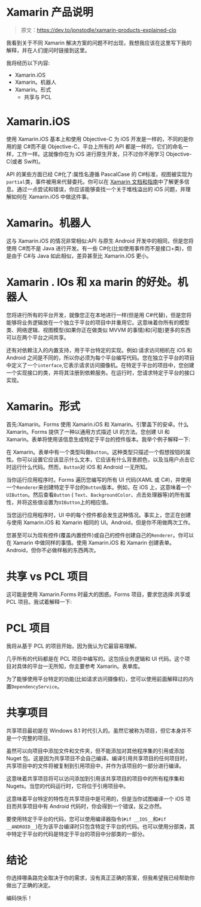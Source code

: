 # Xamarin 产品说明

> 原文：<https://dev.to/jonstodle/xamarin-products-explained-clo>

我看到关于不同 Xamarin 解决方案的问题不时出现，我想我应该在这里写下我的解释，并在人们提问时链接到这里。

我将经历以下内容:

*   Xamarin.iOS
*   Xamarin。机器人
*   Xamarin。形式
    *   共享与 PCL

# Xamarin.iOS

使用 Xamarin.iOS 基本上和使用 Objective-C 为 iOS 开发是一样的，不同的是你用的是 C#而不是 Objective-C，平台上所有的 API 都是一样的，它们的命名一样，工作一样。这就像你在为 iOS 进行原生开发，只不过你不用学习 Objective-C(或者 Swift)。

API 的某些方面已经 C#化了:属性名遵循 PascalCase 的 C#标准，视图被实现为`partial`类，事件被用来代替委托。你可以在 [Xamarin 文档和指南](https://developer.xamarin.com/guides/ios/)中了解更多信息。通过一点尝试和错误，你应该能够查找一个关于堆栈溢出的 iOS 问题，并理解如何在 Xamarin.iOS 中做这件事。

# Xamarin。机器人

这与 Xamarin.iOS 的情况非常相似:API 与原生 Android 开发中的相同，但是您将使用 C#而不是 Java 进行开发。有一些 C#化(比如使用事件而不是接口+类)，但是由于 C#与 Java 如此相似，差异甚至比 Xamarin.iOS 更小。

# Xamarin . IOs 和 xa marin 的好处。机器人

您将进行所有的平台开发，就像您正在本地进行一样(但是用 C#代替)，但是您将能够将业务逻辑放在一个独立于平台的项目中并重用它。这意味着你所有的模型类、网络逻辑、视图模型(如果你正在做类似 MVVM 的事情)和(可能)更多的东西可以在两个平台之间共享。

还有对依赖注入的内置支持，用于平台特定的实现。例如:请求访问相机在 iOS 和 Android 之间是不同的，所以你必须为每个平台编写代码。您在独立于平台的项目中定义了一个`interface`,它表示请求访问摄像机。在特定于平台的项目中，您创建一个实现接口的类，并将其注册到依赖服务。在运行时，您请求特定于平台的接口实现。

# Xamarin。形式

首先:Xamarin。Forms 使用 Xamarin.iOS 和 Xamarin。引擎盖下的安卓。什么 Xamarin。Forms 提供了一种以通用方式描述 UI 的方法。您创建 UI 和 Xamarin。表单将使用该信息生成特定于平台的控件版本。我举个例子解释一下:

在 Xamarin。表单中有一个类型叫做`Button`。这种类型只描述一个假想按钮的属性。你可以设置它应该显示什么文本，它应该有什么背景颜色，以及当用户点击它时运行什么代码。然而，`Button`对 iOS 和 Android 一无所知。

当你运行应用程序时。Forms 遍历您编写的所有 UI 代码(XAML 或 C#)，并使用一个`Renderer`来创建特定于平台的`Button`版本。例如，在 iOS 上，这意味着一个`UIButton`。然后查看`Button` ( `Text`、`BackgroundColor`、点击处理器等)的所有属性，并将这些值设置为`UIButton`上的相应值。

当您运行应用程序时，UI 中的每个控件都会发生这种情况。事实上，您正在创建与使用 Xamarin.iOS 和 Xamarin 相同的 UI。Android，但是你不用做两次工作。

您甚至可以为现有控件(覆盖内置控件)或自己的控件创建自己的`Renderer`。你可以在 Xamarin 中做同样的事情。使用 Xamarin.iOS 和 Xamarin 创建表单。Android，但你不必做样板的东西两次。

# 共享 vs PCL 项目

这可能是使用 Xamarin.Forms 时最大的困惑。Forms 项目，要求您选择:共享或 PCL 项目。我试着解释一下:

# PCL 项目

我将从基于 PCL 的项目开始，因为我认为它最容易理解。

几乎所有的代码都是在 PCL 项目中编写的。这包括业务逻辑和 UI 代码。这个项目对具体的平台一无所知，你主要参考 Xamarin。表单库。

为了能够使用平台特定的功能(比如请求访问摄像机)，您可以使用前面解释过的内置`DependencyService`。

# 共享项目

共享项目最初是在 Windows 8.1 时代引入的。虽然它被称为项目，但它本身并不是一个完整的项目。

虽然可以向项目中添加文件和文件夹，但不能添加对其他程序集的引用或添加 Nuget 包。这是因为共享项目不会自己编译。编译引用共享项目的任何项目时，共享项目中的文件将被复制到引用项目中，并作为该项目的一部分进行编译。

这意味着共享项目将可以访问添加到引用该共享项目的项目中的所有程序集和 Nugets。当您的代码运行时，它将位于引用项目中。

这意味着平台特定的特性在共享项目中是可用的，但是当你试图编译一个 iOS 项目而共享项目中有 Android 代码时，你会得到一个错误，反之亦然。

要使用特定于平台的代码，您可以使用编译器指令(`#if __IOS__`和`#if __ANDROID__`)在为该平台编译时只包含特定于平台的代码。也可以使用分部类，其中特定于平台的代码是特定于平台的项目中分部类的一部分。

# 结论

你选择哪条路完全取决于你的需求，没有真正正确的答案，但我希望我已经帮助你做出了正确的决定。

编码快乐！